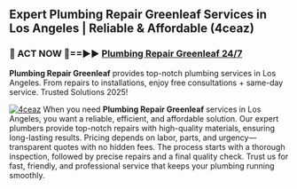 ## Expert Plumbing Repair Greenleaf Services in Los Angeles | Reliable & Affordable (4ceaz)  

<h3>🚿 ACT NOW 🌟==►► <a href="https://tinyurl.com/2ne6vx2x" rel="nofollow">Plumbing Repair Greenleaf 24/7</a></h3>

**Plumbing Repair Greenleaf** provides top-notch plumbing services in Los Angeles. From repairs to installations, enjoy free consultations + same-day service. Trusted Solutions 2025!

[![4ceaz](https://i.imgur.com/4PFF4AK.jpeg)](https://tinyurl.com/2ne6vx2x)
When you need **Plumbing Repair Greenleaf** services in Los Angeles, you want a reliable, efficient, and affordable solution. Our expert plumbers provide top-notch repairs with high-quality materials, ensuring long-lasting results. Pricing depends on labor, parts, and urgency—transparent quotes with no hidden fees. The process starts with a thorough inspection, followed by precise repairs and a final quality check. Trust us for fast, friendly, and professional service that keeps your plumbing running smoothly.
